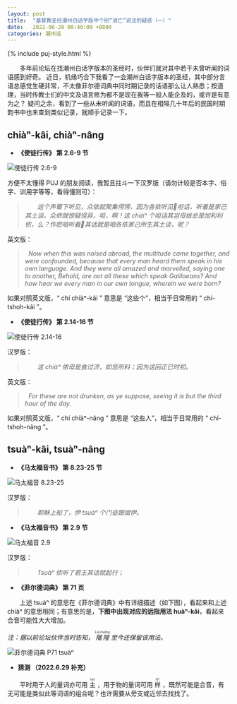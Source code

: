 ```yaml
---
layout: post
title:  "基督教圣经潮州白话字版中个别“消亡”说法的疑惑（一）"
date:   2022-06-28 00:40:00 +0800
categories: 潮州话
---
```


{% include puj-style.html %}

&emsp;&emsp;多年前论坛在找潮州白话字版本的圣经时，伙伴们就对其中若干未曾听闻的词语感到好奇。
近日，机缘巧合下我看了一会潮州白话字版本的圣经，其中部分言语总感觉生硬非常，不太像菲尔德词典中同时期记录的话语那么让人熟悉；按道理，当时传教士们的中文及语言修为都不是现在我等一般人能企及的，或许是有意为之？
疑问之余，看到了一些从未听闻的词语，而且在相隔几十年后的民国时期韵书中也未查到类似记录，就顺手记录一下。


## chiàⁿ-kâi, chiàⁿ-nâng

+ <b>《使徒行传》 第 2.6-9 节</b>

![使徒行传 2.6-9](https://media.githubusercontent.com/media/DonAnthonyLee/DonAnthonyLee.github.io/main/images/S%C3%A0i-Th%C3%BB-H%C3%AAng-Tn%CC%84g-2.6-9-chi%C3%A0%E2%81%BF-k%C3%A2i.png)


方便不太懂得 PUJ 的朋友阅读，我暂且拄斗一下汉罗版（请勿计较是否本字、俗字、训用字等等，看得懂则可）：<br>
> <i>&emsp;&emsp;这个声蜀下听见，众侬就聚集愕愕，因为各侬听见𪜶呾话，听着是家己其土谈。众侬就惊疑怪异，呾，啊！这 chiàⁿ 个呾话其岂毋拢总是加利利侬，么？作麽咱听着𪜶其话就是咱各侬家己所生其土谈，呢？</i>

英文版：<br>
> <i>&nbsp;&nbsp;Now when this was noised abroad, the multitude came together, and were confounded, because that every man heard them speak in his own language.</i>
> <i>And they were all amazed and marvelled, saying one to another, Behold, are not all these which speak Galilaeans?</i>
> <i>And how hear we every man in our own tongue, wherein we were born?</i>

如果对照英文版，“ chí chiàⁿ-kâi ” 意思是 “这些个”，相当于日常用的 “ chí-tshoh-kâi ”。
<br>

+ <b>《使徒行传》 第 2.14-16 节</b>

![使徒行传 2.14-16](https://media.githubusercontent.com/media/DonAnthonyLee/DonAnthonyLee.github.io/main/images/S%C3%A0i-Th%C3%BB-H%C3%AAng-Tn%CC%84g-2.14-16-chi%C3%A0%E2%81%BF-n%C3%A2ng.png)

汉罗版：<br>
> <i>&emsp;&emsp;这 chiàⁿ 侬毋是食过济，如恁所料；因为这回正巳时初。</i>

英文版：<br>
> <i>&nbsp;&nbsp;For these are not drunken, as ye suppose, seeing it is but the third hour of the day.</i>

如果对照英文版，“ chí chiàⁿ-nâng ” 意思是 “这些人”，相当于日常用的 “ chí-tshoh-nâng ”。
<br>


## tsuàⁿ-kâi, tsuàⁿ-nâng

+ <b>《马太福音书》 第 8.23-25 节</b>

![马太福音 8.23-25](https://media.githubusercontent.com/media/DonAnthonyLee/DonAnthonyLee.github.io/main/images/M%C3%A1-Th%C3%A0i-Hok-Yim-8.23-25-tsu%C3%A0%E2%81%BF-k%C3%A2i.png)

汉罗版：<br>
> <i>&emsp;&emsp;耶稣上船了，伊 tsuàⁿ 个门徒跟缀伊。</i>

+ <b>《马太福音书》 第 2.9 节</b>

![马太福音 2.9](https://media.githubusercontent.com/media/DonAnthonyLee/DonAnthonyLee.github.io/main/images/M%C3%A1-Th%C3%A0i-Hok-Yim-2.9-tsu%C3%A0%E2%81%BF-n%C3%A2ng.png)

汉罗版：<br>
> <i>&emsp;&emsp;Tsuàⁿ 侬听了君王其话就起行；</i>

+ <b>《菲尔德词典》 第 71 页</b>

&emsp;&emsp;上述 tsuàⁿ 的意思在《菲尔德词典》中有详细描述（如下图），看起来和上述 chiàⁿ 的意思相同；有意思的是，<b>下图中出现对应的远指用法 huàⁿ-kâi</b>，看起来合音可能性大大增加。

<i>注：据以前论坛伙伴当时告知，
<ruby style="ruby-position:over">
	<rb class="markup_main">𨻧隍</rb>
	<rp>(</rp><rt class="markup_over">Liû-huâng</rt><rp>)</rp>
</ruby>至今还保留该用法。</i>

![菲尔德词典 P71 tsuàⁿ](https://media.githubusercontent.com/media/DonAnthonyLee/DonAnthonyLee.github.io/main/images/%E8%8F%B2%E5%B0%94%E5%BE%B7%E8%AF%8D%E5%85%B8_tsu%C3%A0%E2%81%BF.png)
<br>

+ <b>猜测 （2022.6.29 补充）</b>

&emsp;&emsp;平时用于人的量词亦可用 
<ruby style="ruby-position:over">
	<rb class="markup_main">主</rb>
	<rp>(</rp><rt class="markup_over">tsú</rt><rp>)</rp>
</ruby>
，用于物的量词可用
<ruby style="ruby-position:over">
	<rb class="markup_main">样</rb>
	<rp>(</rp><rt class="markup_over">iōⁿ</rt><rp>)</rp>
</ruby>，既然可能是合音，有无可能是类似此等词语的组合呢？也许需要从旁支或近邻去找找了。